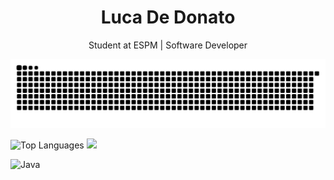 <h1 align="center">Luca De Donato</h1>
<p align="center">
  Student at ESPM | Software Developer
</p>

<p align="center">
  <img src="https://github.com/lucaddonato/lucaddonato/blob/output/github-contribution-grid-snake.svg" alt="snake gif" />
</p>

<img src="https://github-readme-stats.vercel.app/api/top-langs/?username=lucaddonato&layout=compact&hide_title=true&bg_color=00000000&langs_count=10" alt="Top Languages" />

<img src="https://skillicons.dev/icons?i=python,javascript,java,nodejs,mysql,sqlite,postgresql,r,docker&theme=light" />

![Java](https://img.shields.io/badge/-Java-92FA80?style=for-the-badge&logo=java&logoColor=white)
